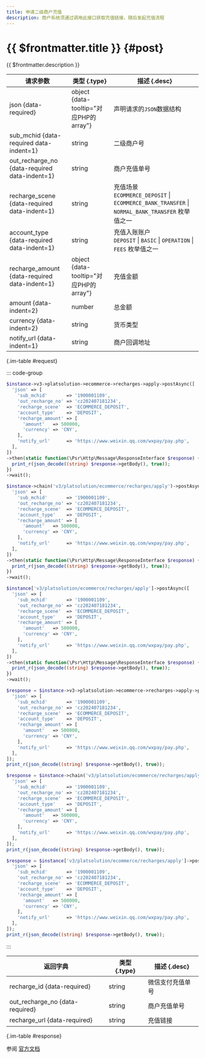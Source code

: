 ```yaml
---
title: 申请二级商户充值
description: 商户系统须通过调用此接口获取充值链接，随后发起充值流程
---
```


# {{ $frontmatter.title }} {#post}

{{ $frontmatter.description }}

| 请求参数 | 类型 {.type} | 描述 {.desc}
| --- | --- | ---
| json {data-required} | object {data-tooltip="对应PHP的array"} | 声明请求的`JSON`数据结构
| sub_mchid {data-required data-indent=1} | string | 二级商户号
| out_recharge_no {data-required data-indent=1} | string | 商户充值单号
| recharge_scene {data-required data-indent=1} | string | 充值场景<br/>`ECOMMERCE_DEPOSIT` \| `ECOMMERCE_BANK_TRANSFER` \| `NORMAL_BANK_TRANSFER` 枚举值之一
| account_type {data-required data-indent=1} | string | 充值入账账户<br/>`DEPOSIT` \| `BASIC` \| `OPERATION` \| `FEES` 枚举值之一
| recharge_amount {data-required data-indent=1} | object {data-tooltip="对应PHP的array"} | 充值金额
| amount {data-indent=2} | number | 总金额
| currency {data-indent=2} | string | 货币类型
| notify_url {data-indent=1} | string | 商户回调地址

{.im-table #request}

::: code-group

```php [异步纯链式]
$instance->v3->platsolution->ecommerce->recharges->apply->postAsync([
  'json' => [
    'sub_mchid'       => '1900001109',
    'out_recharge_no' => 'cz202407181234',
    'recharge_scene'  => 'ECOMMERCE_DEPOSIT',
    'account_type'    => 'DEPOSIT',
    'recharge_amount' => [
      'amount'   => 500000,
      'currency' => 'CNY',
    ],
    'notify_url'      => 'https://www.weixin.qq.com/wxpay/pay.php',
  ],
])
->then(static function(\Psr\Http\Message\ResponseInterface $response) {
  print_r(json_decode((string) $response->getBody(), true));
})
->wait();
```

```php [异步声明式]
$instance->chain('v3/platsolution/ecommerce/recharges/apply')->postAsync([
  'json' => [
    'sub_mchid'       => '1900001109',
    'out_recharge_no' => 'cz202407181234',
    'recharge_scene'  => 'ECOMMERCE_DEPOSIT',
    'account_type'    => 'DEPOSIT',
    'recharge_amount' => [
      'amount'   => 500000,
      'currency' => 'CNY',
    ],
    'notify_url'      => 'https://www.weixin.qq.com/wxpay/pay.php',
  ],
])
->then(static function(\Psr\Http\Message\ResponseInterface $response) {
  print_r(json_decode((string) $response->getBody(), true));
})
->wait();
```

```php [异步属性式]
$instance['v3/platsolution/ecommerce/recharges/apply']->postAsync([
  'json' => [
    'sub_mchid'       => '1900001109',
    'out_recharge_no' => 'cz202407181234',
    'recharge_scene'  => 'ECOMMERCE_DEPOSIT',
    'account_type'    => 'DEPOSIT',
    'recharge_amount' => [
      'amount'   => 500000,
      'currency' => 'CNY',
    ],
    'notify_url'      => 'https://www.weixin.qq.com/wxpay/pay.php',
  ],
])
->then(static function(\Psr\Http\Message\ResponseInterface $response) {
  print_r(json_decode((string) $response->getBody(), true));
})
->wait();
```

```php [同步纯链式]
$response = $instance->v3->platsolution->ecommerce->recharges->apply->post([
  'json' => [
    'sub_mchid'       => '1900001109',
    'out_recharge_no' => 'cz202407181234',
    'recharge_scene'  => 'ECOMMERCE_DEPOSIT',
    'account_type'    => 'DEPOSIT',
    'recharge_amount' => [
      'amount'   => 500000,
      'currency' => 'CNY',
    ],
    'notify_url'      => 'https://www.weixin.qq.com/wxpay/pay.php',
  ],
]);
print_r(json_decode((string) $response->getBody(), true));
```

```php [同步声明式]
$response = $instance->chain('v3/platsolution/ecommerce/recharges/apply')->post([
  'json' => [
    'sub_mchid'       => '1900001109',
    'out_recharge_no' => 'cz202407181234',
    'recharge_scene'  => 'ECOMMERCE_DEPOSIT',
    'account_type'    => 'DEPOSIT',
    'recharge_amount' => [
      'amount'   => 500000,
      'currency' => 'CNY',
    ],
    'notify_url'      => 'https://www.weixin.qq.com/wxpay/pay.php',
  ],
]);
print_r(json_decode((string) $response->getBody(), true));
```

```php [同步属性式]
$response = $instance['v3/platsolution/ecommerce/recharges/apply']->post([
  'json' => [
    'sub_mchid'       => '1900001109',
    'out_recharge_no' => 'cz202407181234',
    'recharge_scene'  => 'ECOMMERCE_DEPOSIT',
    'account_type'    => 'DEPOSIT',
    'recharge_amount' => [
      'amount'   => 500000,
      'currency' => 'CNY',
    ],
    'notify_url'      => 'https://www.weixin.qq.com/wxpay/pay.php',
  ],
]);
print_r(json_decode((string) $response->getBody(), true));
```

:::

| 返回字典 | 类型 {.type} | 描述 {.desc}
| --- | --- | ---
| recharge_id {data-required} | string | 微信支付充值单号
| out_recharge_no {data-required} | string | 商户充值单号
| recharge_url {data-required} | string | 充值链接

{.im-table #response}

参阅 [官方文档](https://pay.weixin.qq.com/doc/v3/partner/4012762860)
